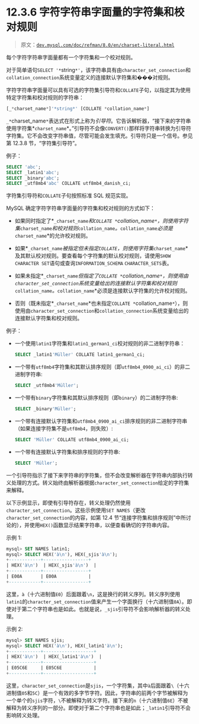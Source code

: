 # 12.3.6 字符字符串字面量的字符集和校对规则

> 原文：[`dev.mysql.com/doc/refman/8.0/en/charset-literal.html`](https://dev.mysql.com/doc/refman/8.0/en/charset-literal.html)

每个字符字符串字面量都有一个字符集和一个校对规则。

对于简单语句`SELECT '*`string`*'`，该字符串具有由`character_set_connection`和`collation_connection`系统变量定义的连接默认字符集和���对规则。

字符字符串字面量可以具有可选的字符集引导符和`COLLATE`子句，以指定其为使用特定字符集和校对规则的字符串：

```sql
[_*charset_name*]'*string*' [COLLATE *collation_name*]
```

`_*`charset_name`*`表达式在形式上称为*引导符*。它告诉解析器，“接下来的字符串使用字符集*`charset_name`*。”引导符不会像`CONVERT()`那样将字符串转换为引导符字符集。它不会改变字符串值，尽管可能会发生填充。引导符只是一个信号。参见第 12.3.8 节，“字符集引导符”。

例子：

```sql
SELECT 'abc';
SELECT _latin1'abc';
SELECT _binary'abc';
SELECT _utf8mb4'abc' COLLATE utf8mb4_danish_ci;
```

字符集引导符和`COLLATE`子句按照标准 SQL 规范实现。

MySQL 确定字符字符串字面量的字符集和校对规则的方式如下：

+   如果同时指定了*`_charset_name`*和`COLLATE *`collation_name`*`，则使用字符集*`charset_name`*和校对规则*`collation_name`*。*`collation_name`*必须是*`charset_name`*的允许校对规则。

+   如果*`_charset_name`*被指定但未指定`COLLATE`，则使用字符集*`charset_name`*及其默认校对规则。要查看每个字符集的默认校对规则，请使用`SHOW CHARACTER SET`语句或查询`INFORMATION_SCHEMA` `CHARACTER_SETS`表。

+   如果未指定*`_charset_name`*但指定了`COLLATE *`collation_name`*`，则使用由`character_set_connection`系统变量给出的连接默认字符集和校对规则*`collation_name`*。*`collation_name`*必须是连接默认字符集的允许校对规则。

+   否则（既未指定*`_charset_name`*也未指定`COLLATE *`collation_name`*`），则使用由`character_set_connection`和`collation_connection`系统变量给出的连接默认字符集和校对规则。

例子：

+   一个使用`latin1`字符集和`latin1_german1_ci`校对规则的非二进制字符串：

    ```sql
    SELECT _latin1'Müller' COLLATE latin1_german1_ci;
    ```

+   一个带有`utf8mb4`字符集和其默认排序规则（即`utf8mb4_0900_ai_ci`）的非二进制字符串:

    ```sql
    SELECT _utf8mb4'Müller';
    ```

+   一个带有`binary`字符集和其默认排序规则（即`binary`）的二进制字符串:

    ```sql
    SELECT _binary'Müller';
    ```

+   一个带有连接默认字符集和`utf8mb4_0900_ai_ci`排序规则的非二进制字符串（如果连接字符集不是`utf8mb4`，则失败）:

    ```sql
    SELECT 'Müller' COLLATE utf8mb4_0900_ai_ci;
    ```

+   一个带有连接默认字符集和排序规则的字符串:

    ```sql
    SELECT 'Müller';
    ```

一个引导符指示了接下来字符串的字符集，但不会改变解析器在字符串内部执行转义处理的方式。转义始终由解析器根据`character_set_connection`给定的字符集来解释。

以下示例显示，即使有引导符存在，转义处理仍然使用`character_set_connection`。这些示例使用`SET NAMES`（更改`character_set_connection`的内容，如第 12.4 节“连接字符集和排序规则”中所讨论的），并使用`HEX()`函数显示结果字符串，以便查看确切的字符串内容。

示例 1:

```sql
mysql> SET NAMES latin1;
mysql> SELECT HEX('à\n'), HEX(_sjis'à\n');
+------------+-----------------+
| HEX('à\n')  | HEX(_sjis'à\n')  |
+------------+-----------------+
| E00A       | E00A            |
+------------+-----------------+
```

这里，`à`（十六进制值`E0`）后面跟着`\n`，这是换行的转义序列。转义序列使用`latin1`的`character_set_connection`值来产生一个字面换行（十六进制值`0A`）。即使对于第二个字符串也是如此。也就是说，`_sjis`引导符不会影响解析器的转义处理。

示例 2:

```sql
mysql> SET NAMES sjis;
mysql> SELECT HEX('à\n'), HEX(_latin1'à\n');
+------------+-------------------+
| HEX('à\n')  | HEX(_latin1'à\n')  |
+------------+-------------------+
| E05C6E     | E05C6E            |
+------------+-------------------+
```

这里，`character_set_connection`是`sjis`，一个字符集，其中`à`后面跟着`\`（十六进制值`05`和`5C`）是一个有效的多字节字符。因此，字符串的前两个字节被解释为一个单个的`sjis`字符，`\`不被解释为转义字符。接下来的`n`（十六进制值`6E`）不被解释为转义序列的一部分。即使对于第二个字符串也是如此；`_latin1`引导符不会影响转义处理。

